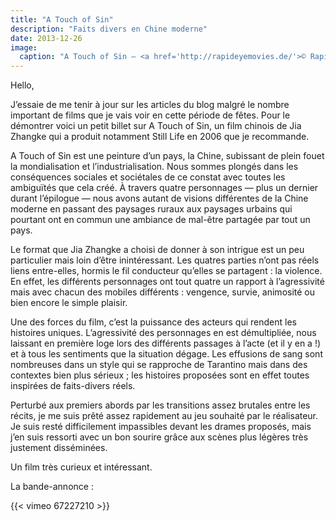 ```yaml
---
title: "A Touch of Sin"
description: "Faits divers en Chine moderne"
date: 2013-12-26
image:
  caption: "A Touch of Sin — <a href='http://rapideyemovies.de/'>© Rapid Eye Movies</a>"
---
```


Hello,

J’essaie de me tenir à jour sur les articles du blog malgré le nombre important
de films que je vais voir en cette période de fêtes. Pour le démontrer voici un
petit billet sur A Touch of Sin, un film chinois de Jia Zhangke qui a produit
notamment Still Life en 2006 que je recommande.

A Touch of Sin est une peinture d’un pays, la Chine, subissant de plein fouet la
mondialisation et l’industrialisation. Nous sommes plongés dans les conséquences
sociales et sociétales de ce constat avec toutes les ambiguïtés que cela créé. À
travers quatre personnages — plus un dernier durant l’épilogue — nous avons
autant de visions différentes de la Chine moderne en passant des paysages ruraux
aux paysages urbains qui pourtant ont en commun une ambiance de mal-être
partagée par tout un pays.

Le format que Jia Zhangke a choisi de donner à son intrigue est un peu
particulier mais loin d’être inintéressant. Les quatres parties n’ont pas réels
liens entre-elles, hormis le fil conducteur qu’elles se partagent : la
violence. En effet, les différents personnages ont tout quatre un rapport à
l’agressivité mais avec chacun des mobiles différents : vengence, survie,
animosité ou bien encore le simple plaisir.

Une des forces du film, c’est la puissance des acteurs qui rendent les histoires
uniques. L’agressivité des personnages en est démultipliée, nous laissant en
première loge lors des différents passages à l’acte (et il y en a !) et à tous
les sentiments que la situation dégage. Les effusions de sang sont nombreuses
dans un style qui se rapproche de Tarantino mais dans des contextes bien plus
sérieux ; les histoires proposées sont en effet toutes inspirées de faits-divers
réels.

Perturbé aux premiers abords par les transitions assez brutales entre les
récits, je me suis prêté assez rapidement au jeu souhaité par le réalisateur. Je
suis resté difficilement impassibles devant les drames proposés, mais j’en suis
ressorti avec un bon sourire grâce aux scènes plus légères très justement
disséminées.

Un film très curieux et intéressant.

La bande-annonce :

{{< vimeo 67227210 >}}

